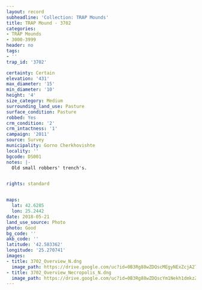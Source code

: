 ```yaml
---
layout: record
subheadline: 'Collection: TRAP Mounds'
title: TRAP Mound - 3702
categories:
- TRAP Mounds
- 3000-3999
header: no
tags:
- ''
trap_id: '3702'

certainty: Certain
elevation: '431'
max_diameter: '15'
min_diameter: '10'
height: '4'
size_category: Medium
surrounding_land_use: Pasture
surface_condition: Pasture
robbed: Yes
crm_condition: '2'
crm_intactness: '1'
campaign: '2011'
source: Survey
municipality: Gorno Cherkhovishte
locality: ''
bgcode: DS001
notes: |-
  Old small robbers' trench's.


rights: standard


maps:
  lat: 42.6285
  lon: 25.2442
date: 2018-05-21
land_use_source: Photo
photo: Good
bg_code: ''
akb_code: ''
latitude: '42.583362'
longitude: '25.270741'
images:
- title: 3702_Overview_N.dng
  image_path: https://drive.google.com/uc?id=0B3Rg88wZDQscMEgyNExZcjA2TzA
- title: 3702_Overview_Necropolis_N.dng
  image_path: https://drive.google.com/uc?id=0B3Rg88wZDQscYm1Nekh1dmkzZ3M
---
```

